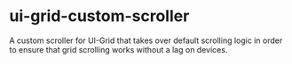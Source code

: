# ui-grid-custom-scroller
A custom scroller for UI-Grid that takes over default scrolling logic in order to ensure that grid scrolling works without a lag on devices.
